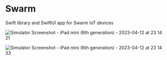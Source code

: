 # Swarm
Swift library and SwiftUI app for Swarm IoT devices

![Simulator Screenshot - iPad mini (6th generation) - 2023-04-12 at 23 14 21](https://user-images.githubusercontent.com/3419766/231669953-2c79b81b-02b5-45d9-b301-f6807fba96a5.png)

![Simulator Screenshot - iPad mini (6th generation) - 2023-04-12 at 23 14 33](https://user-images.githubusercontent.com/3419766/231669943-4d7c263b-469a-4afa-b4b8-2763ebab16f6.png)

